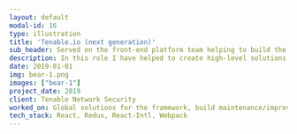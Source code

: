 ```yaml
---
layout: default
modal-id: 16
type: illustration
title: 'Tenable.io (next generation)'
sub_header: Served on the front-end platform team helping to build the next generation Tenable.io (the companies flagship product).
description: In this role I have helped to create high-level solutions that are consumed by our feature teams while also supporting/extending the platform. Most notably, I was able use to simplify our build process and leverage webpack splitting/chunking to trim off 2.5-3 seconds from our initial load time.
date: 2019-01-01
img: bear-1.png
images: ["bear-1"]
project_date: 2019
client: Tenable Network Security
worked_on: Global solutions for the framework, build maintenance/improvements
tech_stack: React, Redux, React-Intl, Webpack
---
```

